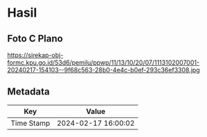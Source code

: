 # Hasil

## Foto C Plano

https://sirekap-obj-formc.kpu.go.id/53d6/pemilu/ppwp/11/13/10/20/07/1113102007001-20240217-154103--9f68c563-28b0-4e4c-b0ef-293c36ef3308.jpg


## Metadata

| Key        | Value               |
| ---------- | ------------------- |
| Time Stamp | 2024-02-17 16:00:02 |



